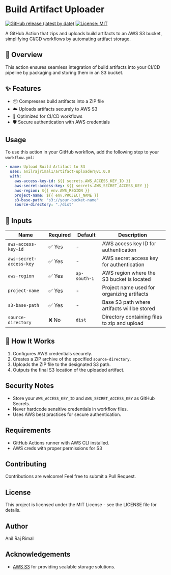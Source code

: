 # Build Artifact Uploader

[![GitHub release (latest by date)](https://img.shields.io/github/v/release/anilrajrimal1/artifact-uploader)](https://github.com/anilrajrimal1/artifact-uploader/releases)
[![License: MIT](https://img.shields.io/badge/License-MIT-yellow.svg)](https://opensource.org/licenses/MIT)

A GitHub Action that zips and uploads build artifacts to an AWS S3 bucket, simplifying CI/CD workflows by automating artifact storage.

## 📌 Overview

This action ensures seamless integration of build artifacts into your CI/CD pipeline by packaging and storing them in an S3 bucket.

## ✨ Features

- 📦 Compresses build artifacts into a ZIP file
- ☁️ Uploads artifacts securely to AWS S3
- 🔄 Optimized for CI/CD workflows
- 🛡️ Secure authentication with AWS credentials

## Usage

To use this action in your GitHub workflow, add the following step to your `workflow.yml`:

```yaml
- name: Upload Build Artifact to S3
  uses: anilrajrimal1/artifact-uploader@v1.0.0
  with:
    aws-access-key-id: ${{ secrets.AWS_ACCESS_KEY_ID }}
    aws-secret-access-key: ${{ secrets.AWS_SECRET_ACCESS_KEY }}
    aws-region: ${{ env.AWS_REGION }}
    project-name: ${{ env.PROJECT_NAME }}
    s3-base-path: "s3://your-bucket-name"
    source-directory: "./dist"
```

## 🔧 Inputs

| Name                   | Required | Default      | Description                                     |
|------------------------|----------|--------------|-------------------------------------------------|
| `aws-access-key-id`    | ✅ Yes   | -            | AWS access key ID for authentication           |
| `aws-secret-access-key`| ✅ Yes   | -            | AWS secret access key for authentication       |
| `aws-region`          | ✅ Yes   | `ap-south-1` | AWS region where the S3 bucket is located      |
| `project-name`        | ✅ Yes   | -            | Project name used for organizing artifacts     |
| `s3-base-path`        | ✅ Yes   | -            | Base S3 path where artifacts will be stored   |
| `source-directory`    | ❌ No    | `dist`       | Directory containing files to zip and upload  |

## 🔄 How It Works

1. Configures AWS credentials securely.
2. Creates a ZIP archive of the specified `source-directory`.
3. Uploads the ZIP file to the designated S3 path.
4. Outputs the final S3 location of the uploaded artifact.

## Security Notes

- Store your `AWS_ACCESS_KEY_ID` and `AWS_SECRET_ACCESS_KEY` as GitHub Secrets.
- Never hardcode sensitive credentials in workflow files.
- Uses AWS best practices for secure authentication.

## Requirements

- GitHub Actions runner with AWS CLI installed.
- AWS creds with proper permissions for S3

## Contributing

Contributions are welcome! Feel free to submit a Pull Request.

## License

This project is licensed under the MIT License - see the LICENSE file for details.

## Author

Anil Raj Rimal

## Acknowledgements

- [AWS S3](https://aws.amazon.com/s3/) for providing scalable storage solutions.
